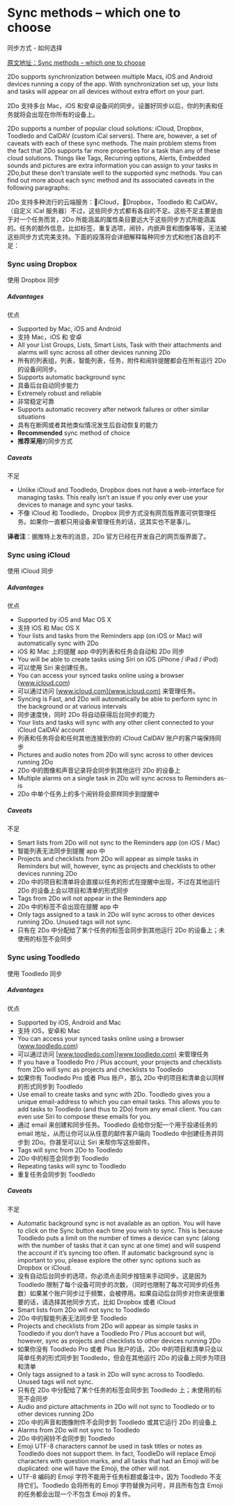 # Sync methods – which one to choose

同步方式 - 如何选择

[原文地址：Sync methods – which one to choose](https://www.2doapp.com/sync-methods-which-one-to-choose/)

2Do supports synchronization between multiple Macs, iOS and Android devices running a copy of the app. With synchronization set up, your lists and tasks will appear on all devices without extra effort on your part.

2Do 支持多台 Mac，iOS 和安卓设备间的同步。设置好同步以后，你的列表和任务就将会出现在你所有的设备上。

2Do supports a number of popular cloud solutions: iCloud, Dropbox, Toodledo and CalDAV (custom iCal servers). There are, however, a set of caveats with each of these sync methods. The main problem stems from the fact that 2Do supports far more properties for a task than any of these cloud solutions. Things like Tags, Recurring options, Alerts, Embedded sounds and pictures are extra information you can assign to your tasks in 2Do,but these don’t translate well to the supported sync methods. You can find out more about each sync method and its associated caveats in the following paragraphs:

2Do 支持多种流行的云端服务：iCloud，Dropbox，Toodledo 和 CalDAV。（自定义 iCal 服务器）不过，这些同步方式都有各自的不足。这些不足主要是由于对一个任务而言，2Do 所能涵盖的属性条目要远大于这些同步方式所能涵盖的。任务的额外信息，比如标签，重复选项，闹铃，内嵌声音和图像等等，无法被这些同步方式完美支持。下面的段落将会详细解释每种同步方式和他们各自的不足：

### Sync using Dropbox

使用 Dropbox 同步

##### Advantages

优点

- Supported by Mac, iOS and Android
- 支持 Mac，iOS 和 安卓
- All your List Groups, Lists, Smart Lists, Task with their attachments and alarms will sync across all other devices running 2Do
- 所有的列表组，列表，智能列表，任务，附件和闹铃提醒都会在所有运行 2Do 的设备间同步。
- Supports automatic background sync
- 具备后台自动同步能力
- Extremely robust and reliable
- 非常稳定可靠
- Supports automatic recovery after network failures or other similar situations
- 具有在断网或者其他类似情况发生后自动恢复的能力
- **Recommended** sync method of choice
- **推荐采用**的同步方式

##### Caveats

不足

- Unlike iCloud and Toodledo, Dropbox does not have a web-interface for managing tasks. This really isn’t an issue if you only ever use your devices to manage and sync your tasks.
- 不像 iCloud 和 Toodledo，Dropbox 同步方式没有网页版界面可供管理任务。如果你一直都只用设备来管理任务的话，这其实也不是事儿。

**译者注**：据推特上发布的消息，2Do 官方已经在开发自己的网页版界面了。

### Sync using iCloud

使用 iCloud 同步

##### Advantages

优点

- Supported by iOS and Mac OS X
- 支持 iOS 和 Mac OS X
- Your lists and tasks from the Reminders app (on iOS or Mac) will automatically sync with 2Do
- iOS 和 Mac 上的提醒 app 中的列表和任务会自动和 2Do 同步
- You will be able to create tasks using Siri on iOS (iPhone / iPad / iPod)
- 可以使用 Siri 来创建任务。
- You can access your synced tasks online using a browser (www.icloud.com)
- 可以通过访问 [www.icloud.com](www.icloud.com) 来管理任务。
- Syncing is Fast, and 2Do will automatically be able to perform sync in the background or at various intervals
- 同步速度快，同时 2Do 将自动获得后台同步的能力
- Your lists and tasks will sync with any other client connected to your iCloud CalDAV account
- 列表和任务将会和任何其他连接到你的 iCloud CalDAV 账户的客户端保持同步
- Pictures and audio notes from 2Do will sync across to other devices running 2Do
- 2Do 中的图像和声音记录将会同步到其他运行 2Do 的设备上
- Multiple alarms on a single task in 2Do will sync across to Reminders as-is
- 2Do 中单个任务上的多个闹铃将会原样同步到提醒中

##### Caveats

不足

- Smart lists from 2Do will not sync to the Reminders app (on iOS / Mac)
- 智能列表无法同步到提醒 app 中
- Projects and checklists from 2Do will appear as simple tasks in Reminders but will, however, sync as projects and checklists to other devices running 2Do
- 2Do 中的项目和清单将会直接以任务的形式在提醒中出现，不过在其他运行 2Do 的设备上会以项目和清单的形式同步
- Tags from 2Do will not appear in the Reminders app
- 2Do 中的标签不会出现在提醒 app 中
- Only tags assigned to a task in 2Do will sync across to other devices running 2Do. Unused tags will not sync.
- 只有在 2Do 中分配给了某个任务的标签会同步到其他运行 2Do 的设备上；未使用的标签不会同步

### Sync using Toodledo

使用 Toodledo 同步

##### Advantages

优点

- Supported by iOS, Android and Mac
- 支持 iOS，安卓和 Mac
- You can access your synced tasks online using a browser (www.toodledo.com)
- 可以通过访问 [www.toodledo.com](www.toodledo.com) 来管理任务
- If you have a Toodledo Pro / Plus account, your projects and checklists from 2Do will sync as projects and checklists to Toodledo
- 如果你有 Toodledo Pro 或者 Plus 账户，那么 2Do 中的项目和清单会以同样的形式同步到 Toodledo 
- Use email to create tasks and sync with 2Do. Toodledo gives you a unique email-address to which you can email tasks. This allows you to add tasks to Toodledo (and thus to 2Do) from any email client. You can even use Siri to compose these emails for you.
- 通过 email 来创建和同步任务。Toodledo 会给你分配一个用于投递任务的 email 地址，从而让你可以从任意的邮件客户端向 Toodledo 中创建任务并同步到 2Do。你甚至可以让 Siri 来帮你写这些邮件。
- Tags will sync from 2Do to Toodledo
- 2Do 中的标签会同步到 Toodledo
- Repeating tasks will sync to Toodledo
- 重复任务会同步到 Toodledo

##### Caveats

不足

- Automatic background sync is not available as an option. You will have to click on the Sync button each time you wish to sync. This is because Toodledo puts a limit on the number of times a device can sync (along with the number of tasks that it can sync at one time) and will suspend the account if it’s syncing too often. If automatic background sync is important to you, please explore the other sync options such as Dropbox or iCloud.
- 没有自动后台同步的选项，你必须点击同步按钮来手动同步。这是因为 Toodledo 限制了每个设备可同步的次数，（同时也限制了每次可同步的任务数）如果某个账户同步过于频繁，会被停用。如果自动后台同步对你来说很重要的话，请选择其他同步方式，比如 Dropbox 或者 iCloud
- Smart lists from 2Do will not sync to Toodledo
- 2Do 中的智能列表无法同步至 Toodledo
- Projects and checklists from 2Do will appear as simple tasks in Toodledo if you don’t have a Toodledo Pro / Plus account but will, however, sync as projects and checklists to other devices running 2Do
- 如果你没有 Toodledo Pro 或者 Plus 账户的话，2Do 中的项目和清单只会以简单任务的形式同步到 Toodledo，但会在其他运行 2Do 的设备上同步为项目和清单
- Only tags assigned to a task in 2Do will sync across to Toodledo. Unused tags will not sync.
- 只有在 2Do 中分配给了某个任务的标签会同步到 Toodledo 上；未使用的标签不会同步
- Audio and picture attachments in 2Do will not sync to Toodledo or to other devices running 2Do
- 2Do 中的声音和图像附件不会同步到 Toodledo 或其它运行 2Do 的设备上
- Alarms from 2Do will not sync to Toodledo
- 2Do 中的闹铃不会同步到 Toodledo
- Emoji UTF-8 characters cannot be used in task titles or notes as Toodledo does not support them. In fact, ToodleDo will replace Emoji characters with question marks, and all tasks that had an Emoji will be duplicated: one will have the Emoji, the other will not.
- UTF-8 编码的 Emoji 字符不能用于任务标题或备注中，因为 Toodledo 不支持它们。Toodledo 会将所有的 Emoji 字符替换为问号，并且所有包含 Emoji 的任务都会出现一个不包含 Emoji 的复件。